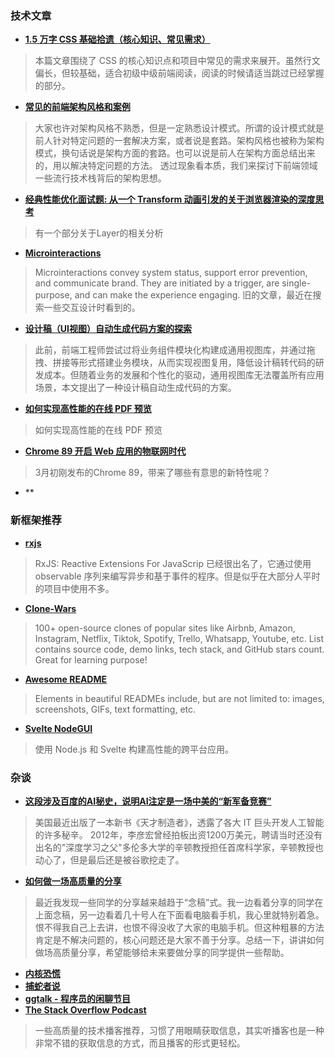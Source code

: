 ### 技术文章

+ **[1.5 万字 CSS 基础拾遗（核心知识、常见需求）](https://juejin.cn/post/6941206439624966152)**

>  本篇文章围绕了 CSS 的核心知识点和项目中常见的需求来展开。虽然行文偏长，但较基础，适合初级中级前端阅读，阅读的时候请适当跳过已经掌握的部分。


+ **[常见的前端架构风格和案例](https://juejin.cn/post/6941388935234846751)**


> 大家也许对架构风格不熟悉，但是一定熟悉设计模式。所谓的设计模式就是前人针对特定问题的一套解决方案，或者说是套路。架构风格也被称为架构模式，换句话说是架构方面的套路。也可以说是前人在架构方面总结出来的，用以解决特定问题的方法。
透过现象看本质，我们来探讨下前端领域一些流行技术栈背后的架构思想。


+ **[经典性能优化面试题: 从一个 Transform 动画引发的关于浏览器渲染的深度思考](https://juejin.cn/post/6940980426437558285)**

> 有一个部分关于Layer的相关分析


+ **[Microinteractions](https://www.nngroup.com/articles/microinteractions/)**
> Microinteractions convey system status, support error prevention, and communicate brand. They are initiated by a trigger, are single-purpose, and can make the experience engaging. 旧的文章，最近在搜索一些交互设计时看到的。

+ **[设计稿（UI视图）自动生成代码方案的探索](https://mp.weixin.qq.com/s/rwl6rX_cGTtVYkVDy94bQQ)**

>  此前，前端工程师尝试过将业务组件模块化构建成通用视图库，并通过拖拽、拼接等形式搭建业务模块，从而实现视图复用，降低设计稿转代码的研发成本。但随着业务的发展和个性化的驱动，通用视图库无法覆盖所有应用场景，本文提出了一种设计稿自动生成代码的方案。

+ **[如何实现高性能的在线 PDF 预览](https://www.infoq.cn/article/Lcz5uvNLmE1DSymtipkq)**

>  如何实现高性能的在线 PDF 预览


+ **[Chrome 89 开启 Web 应用的物联网时代](https://developer.aliyun.com/article/782828)**

>  3月初刚发布的Chrome 89，带来了哪些有意思的新特性呢？


+ **[]()

### 新框架推荐

+ **[rxjs](https://github.com/reactivex/rxjs)**

>  RxJS: Reactive Extensions For JavaScrip 已经很出名了，它通过使用 observable 序列来编写异步和基于事件的程序。但是似乎在大部分人平时的项目中使用不多。


+ **[Clone-Wars](https://github.com/GorvGoyl/Clone-Wars)**


> 100+ open-source clones of popular sites like Airbnb, Amazon, Instagram, Netflix, Tiktok, Spotify, Trello, Whatsapp, Youtube, etc. List contains source code, demo links, tech stack, and GitHub stars count. Great for learning purpose!


+ **[Awesome README ](https://github.com/matiassingers/awesome-readme)**

> Elements in beautiful READMEs include, but are not limited to: images, screenshots, GIFs, text formatting, etc.

+ **[Svelte NodeGUI](https://svelte.nodegui.org/)**

> 使用 Node.js 和 Svelte 构建高性能的跨平台应用。
### 杂谈

+ **[这段涉及百度的AI秘史，说明AI注定是一场中美的“新军备竞赛”](https://posts.careerengine.us/p/605412f82e61cf72e86dc02c)**

> 美国最近出版了一本新书《天才制造者》，透露了各大 IT 巨头开发人工智能的许多秘辛。
2012年，李彦宏曾经拍板出资1200万美元，聘请当时还没有出名的"深度学习之父"多伦多大学的辛顿教授担任首席科学家，辛顿教授也动心了，但是最后还是被谷歌挖走了。

+ **[如何做一场高质量的分享](https://mp.weixin.qq.com/s/Uwia82XlTMHPcvJ8QpPbSg)**

> 最近我发现一些同学的分享越来越趋于“念稿”式。我一边看着分享的同学在上面念稿，另一边看着几十号人在下面看电脑看手机，我心里就特别着急。恨不得我自己上去讲，也恨不得没收了大家的电脑手机。但这种粗暴的方法肯定是不解决问题的，核心问题还是大家不善于分享。总结一下，讲讲如何做场高质量分享，希望能够给未来要做分享的同学提供一些帮助。

+ **[内核恐慌](https://pan.icu/)**
+ **[捕蛇者说](https://pythonhunter.org/)**
+ **[ggtalk - 程序员的闲聊节目](https://talk.swift.gg)**
+ **[The Stack Overflow Podcast](https://stackoverflow.blog/podcast/)**

> 一些高质量的技术播客推荐，习惯了用眼睛获取信息，其实听播客也是一种非常不错的获取信息的方式，而且播客的形式更轻松。



